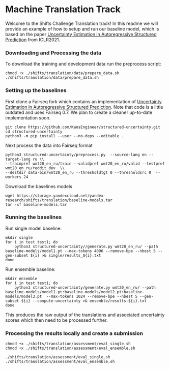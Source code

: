 # Machine Translation Track 

Welcome to the Shifts Challenge Translation track! In this readme we will provide an example of how to setup and run our baseline model, which is based on the paper [Uncertainty Estimation in Autoregressive Structured Prediction](https://openreview.net/pdf?id=jN5y-zb5Q7m) from ICLR2021. 

### Downloading and Processing the data
To download the training and development data run the preprocess script:

```
chmod +x ./shifts/translation/data/prepare_data.sh 
./shifts/translation/data/prepare_data.sh 
```


### Setting up the baselines

First clone a Fairseq fork which contains an implementation of [Uncertainty Estimation in Autoregressive Structured Prediction](https://openreview.net/pdf?id=jN5y-zb5Q7m). Note that code is a little outdated and uses Fairseq 0.7. We plan to create a cleaner up-to-date implementation soon. 

```
git clone https://github.com/KaosEngineer/structured-uncertainty.git
cd structured-uncertainty 
python3 -m pip install --user --no-deps --editable .
```

Next process the data into Fairseq format

```
python3 structured-uncertainty/preprocess.py  --source-lang en --target-lang ru \\
--trainpref wmt20_en_ru/train --validpref wmt20_en_ru/valid --testpref wmt20_en_ru/reddit_dev  \\
--destdir data-bin/wmt20_en_ru --thresholdtgt 0 --thresholdsrc 0  --workers 24
```

Download the baselines models

```
wget https://storage.yandexcloud.net/yandex-research/shifts/translation/baseline-models.tar
tar -xf baseline-models.tar
```

### Running the baselines

Run single model baseline:
```
mkdir single 
for i in test test1; do 
    python3 structured-uncertainty//generate.py wmt20_en_ru/ --path baseline-models/model1.pt --max-tokens 4096 --remove-bpe --nbest 5 --gen-subset ${i} >& single/results_${i}.txt
done
```

Run ensemble baseline:
```
mkdir ensemble
for i in test test1; do 
    python3 structured-uncertainty/generate.py wmt20_en_ru/ --path baseline-models/model1.pt:baseline-models/model2.pt:baseline-models/model3.pt  --max-tokens 1024 --remove-bpe --nbest 5 --gen-subset ${i} --compute-uncertainty >& ensemble/results-${i}.txt
done
```

This produces the raw output of the translations and associated uncertainty scores which then need to be processed further.


### Processing the results locally and create a submission

```
chmod +x ./shifts/translation/assessment/eval_single.sh
chmod +x ./shifts/translation/assessment/eval_ensemble.sh

./shifts/translation/assessment/eval_single.sh
./shifts/translation/assessment/eval_ensemble.sh
```
